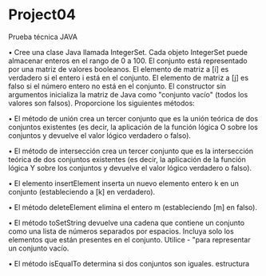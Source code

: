 # Project04
Prueba técnica JAVA

•	Cree una clase Java llamada IntegerSet. Cada objeto IntegerSet puede almacenar enteros en el rango de 0 a 100. El conjunto está representado por una matriz de valores booleanos. El elemento de matriz a [i] es verdadero si el entero i está en el conjunto. El elemento de matriz a [j] es falso si el número entero no está en el conjunto. El constructor sin argumentos inicializa la matriz de Java como "conjunto vacío" (todos los valores son falsos). Proporcione los siguientes métodos:

•	El método de unión crea un tercer conjunto que es la unión teórica de dos conjuntos existentes (es decir, la aplicación de la función lógica O sobre los conjuntos y devuelve el valor lógico verdadero o falso).

•	El método de intersección crea un tercer conjunto que es la intersección teórica de dos conjuntos existentes (es decir, la aplicación de la función lógica Y sobre los conjuntos y devuelve el valor lógico verdadero o falso).

•	El elemento insertElement inserta un nuevo elemento entero k en un conjunto (estableciendo a [k] en verdadero).

•	 El método deleteElement elimina el entero m (estableciendo [m] en falso).


•	 El método toSetString devuelve una cadena que contiene un conjunto como una lista de números separados por espacios. Incluya solo los elementos que están presentes en el conjunto. Utilice - "para representar un conjunto vacío.

•	 El método isEqualTo determina si dos conjuntos son iguales. estructura
